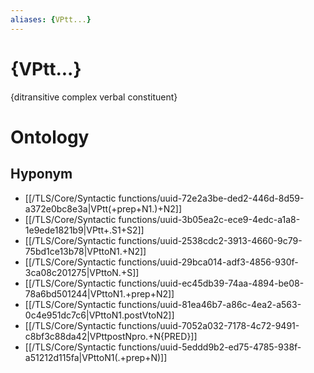 ```yaml
---
aliases: {VPtt...}
---
```

# {VPtt...}

{ditransitive complex verbal constituent}
# Ontology

## Hyponym
- [[/TLS/Core/Syntactic functions/uuid-72e2a3be-ded2-446d-8d59-a372e0bc8e3a|VPtt(+prep+N1.)+N2]]
- [[/TLS/Core/Syntactic functions/uuid-3b05ea2c-ece9-4edc-a1a8-1e9ede1821b9|VPtt+.S1+S2]]
- [[/TLS/Core/Syntactic functions/uuid-2538cdc2-3913-4660-9c79-75bd1ce13b78|VPttoN1.+N2]]
- [[/TLS/Core/Syntactic functions/uuid-29bca014-adf3-4856-930f-3ca08c201275|VPttoN.+S]]
- [[/TLS/Core/Syntactic functions/uuid-ec45db39-74aa-4894-be08-78a6bd501244|VPttoN1.+prep+N2]]
- [[/TLS/Core/Syntactic functions/uuid-81ea46b7-a86c-4ea2-a563-0c4e951dc7c6|VPttoN1.postVtoN2]]
- [[/TLS/Core/Syntactic functions/uuid-7052a032-7178-4c72-9491-c8bf3c88da42|VPttpostNpro.+N{PRED}]]
- [[/TLS/Core/Syntactic functions/uuid-5eddd9b2-ed75-4785-938f-a51212d115fa|VPttoN1(.+prep+N)]]